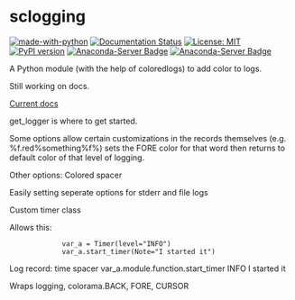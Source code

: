 # sclogging

[![made-with-python](https://img.shields.io/badge/Made%20with-Python-1f425f.svg)](https://www.python.org/) 
[![Documentation Status](https://readthedocs.org/projects/sclogging/badge/?version=latest)](https://sclogging.readthedocs.io/en/latest/?badge=latest)
[![License: MIT](https://img.shields.io/badge/License-MIT-yellow.svg)](https://opensource.org/licenses/MIT)
[![PyPI version](https://badge.fury.io/py/sclogging.svg)](https://badge.fury.io/py/sclogging)
[![Anaconda-Server Badge](https://anaconda.org/sshimek42/sclogging/badges/latest_release_date.svg)](https://anaconda.org/sshimek42/sclogging)
[![Anaconda-Server Badge](https://anaconda.org/sshimek42/sclogging/badges/version.svg)](https://anaconda.org/sshimek42/sclogging)


A Python module (with the help of coloredlogs) to add color to logs.

Still working on docs.

[Current docs](https://sclogging.readthedocs.io)

get_logger is where to get started.

Some options allow certain customizations in the records themselves (e.g. %f.red%something%f%) sets the FORE color for that word then returns to default color of that level of logging.


Other options:
Colored spacer

Easily setting seperate options for stderr and file logs

Custom timer class

  Allows this: 

                 var_a = Timer(level="INFO")
                 var_a.start_timer(Note="I started it")
               
  Log record:
    time spacer var_a.module.function.start_timer INFO I started it
  
  
Wraps logging, colorama.BACK, FORE, CURSOR
